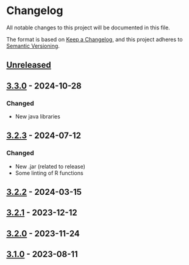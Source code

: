 # Changelog

All notable changes to this project will be documented in this file.

The format is based on [Keep a Changelog](https://keepachangelog.com/en/1.1.0/), and this project adheres to [Semantic Versioning](https://semver.org/spec/v2.0.0.html).

## [Unreleased]

## [3.3.0] - 2024-10-28

### Changed

-   New java libraries

## [3.2.3] - 2024-07-12

### Changed

-   New .jar (related to release)
-   Some linting of R functions

## [3.2.2] - 2024-03-15

## [3.2.1] - 2023-12-12

## [3.2.0] - 2023-11-24

## [3.1.0] - 2023-08-11


[Unreleased]: https://github.com/rjdverse/rjd3x13/compare/v3.3.0...HEAD
[3.3.0]: https://github.com/rjdverse/rjd3x13/compare/v3.2.3...v3.3.0
[3.2.3]: https://github.com/rjdverse/rjd3x13/compare/v3.2.2...v3.2.3
[3.2.2]: https://github.com/rjdverse/rjd3x13/compare/v3.2.1...v3.2.2
[3.2.1]: https://github.com/rjdverse/rjd3x13/compare/v3.2.0...v3.2.1
[3.2.0]: https://github.com/rjdverse/rjd3x13/compare/v3.1.0...v3.2.0
[3.1.0]: https://github.com/rjdverse/rjd3x13/releases/tag/v3.1.0
